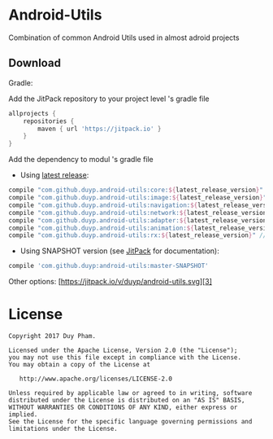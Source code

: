 Android-Utils
========

Combination of common Android Utils used in almost adroid projects

Download
--------

Gradle:

Add the JitPack repository to your project level 's gradle file

```groovy
allprojects {
    repositories {
        maven { url 'https://jitpack.io' }
    }
}
```
  
Add the dependency to modul 's gradle file

* Using [latest release][1]:
```groovy
compile "com.github.duyp.android-utils:core:${latest_release_version}" // core (basic | common utils)
compile "com.github.duyp.android-utils:image:${latest_release_version}" // Image utils (glide, bitmap...)
compile "com.github.duyp.android-utils:navigation:${latest_release_version}" // Navigation utils
compile "com.github.duyp.android-utils:network:${latest_release_version}" // Network utils (SSL / TLS and x509TrustManager)
compile "com.github.duyp.android-utils:adapter:${latest_release_version}" // RecyclerView Adapters
compile "com.github.duyp.android-utils:animation:${latest_release_version}" // Animation utils (YoYo...)
compile "com.github.duyp.android-utils:rx:${latest_release_version}" // Rx utils (custom functions, task helper...)
```

* Using SNAPSHOT version (see [JitPack][2] for documentation):
```groovy
compile 'com.github.duyp:android-utils:master-SNAPSHOT'
```

Other options: [https://jitpack.io/v/duyp/android-utils.svg][3]

License
=======

    Copyright 2017 Duy Pham.

    Licensed under the Apache License, Version 2.0 (the "License");
    you may not use this file except in compliance with the License.
    You may obtain a copy of the License at

       http://www.apache.org/licenses/LICENSE-2.0

    Unless required by applicable law or agreed to in writing, software
    distributed under the License is distributed on an "AS IS" BASIS,
    WITHOUT WARRANTIES OR CONDITIONS OF ANY KIND, either express or implied.
    See the License for the specific language governing permissions and
    limitations under the License.

[1]: https://github.com/duyp/android-utils/releases
[2]: https://jitpack.io/docs/#snapshots
[3]: https://jitpack.io/#duyp/android-utils

